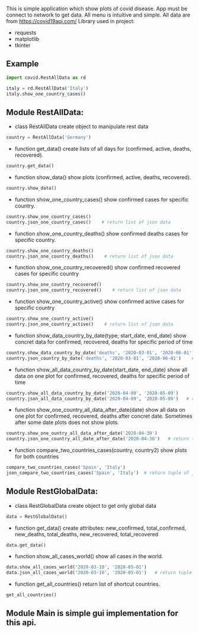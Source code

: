 This is simple application which show plots of covid disease.
App must be connect to network to get data.
All menu is intuitive and simple. All data are from https://covid19api.com/
Library used in project:

- requests
- matplotlib
- tkinter

Example
-

```python
import covid.RestAllData as rd

italy = rd.RestAllData('Italy')
italy.show_one_country_cases()
```
Module RestAllData:
-
- class RestAllData create object to manipulate rest data
```python
country = RestAllData('Germany')
```
- function get_data() create lists of all days for (confirmed, active, deaths, recovered).
```python
country.get_data()
```

- function show_data() show plots (confirmed, active, deaths, recovered).
```python
country.show_data()
```

- function show_one_country_cases() show confirmed cases for specific country.
```python
country.show_one_country_cases()
country.json_one_country_cases()    # return list of json data
```

- function show_one_country_deaths() show confirmed deaths cases for specific country.
```python
country.show_one_country_deaths()
country.json_one_country_deaths()    # return list of json data
```

- function show_one_country_recovered() show confirmed recovered cases for specific country
```python
country.show_one_country_recovered()
country.json_one_country_recovered()    # return list of json data
```

- function show_one_country_active() show confirmed active cases for specific country
```python
country.show_one_country_active()
country.json_one_country_active()    # return list of json data
```

- function show_data_country_by_date(type, start_date, end_date) show concret data for confirmed, recovered, deaths for specific period of time
```python
country.show_data_country_by_date('deaths', '2020-03-01', '2020-06-01')
country.json_country_by_date('deaths', '2020-03-01', '2020-06-01')    # return list of json data
```

- function show_all_data_country_by_date(start_date, end_date) show all data on one plot for confirmed, recovered, deaths for specific period of time
```python
country.show_all_data_country_by_date('2020-04-09', '2020-05-09')
country.json_all_data_country_by_date('2020-04-09', '2020-05-09')   # return tuple of json data lists
```

- function show_one_country_all_data_after_date(date) show all data on one plot for confirmed, recovered, deaths after concret date. Sometimes after some date plots does not show plots.
```python
country.show_one_ountry_all_data_after_date('2020-04-30')
country.json_one_country_all_date_after_date('2020-04-30')   # return tuple of json data lists
```

- function compare_two_countries_cases(country, country2) show plots for both countries
```python
compare_two_countries_cases('Spain', 'Italy')
json_compare_two_countries_cases('Spain', 'Italy')  # return tuple of json data lists
```

Module RestGlobalData:
-

- class RestGlobalData create object to get only global data
```python
data = RestGlobalData()
```

- function get_data() create attributes: new_confirmed, total_confirmed, new_deaths, total_deaths, new_recovered, total_recovered
```python
data.get_data()
```

- function show_all_cases_world() show all cases in the world.
```python
data.show_all_cases_world('2020-03-10', '2020-05-01')
data.json_all_cases_world('2020-03-10', '2020-05-01')   # return tuple of json data lists
```


- function get_all_countries() return list of shortcut countries.
```python
get_all_countries()
```

Module Main is simple gui implementation for this api.
-
